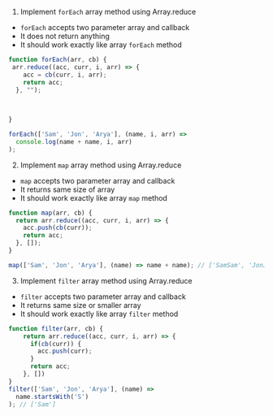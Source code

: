 1. Implement `forEach` array method using Array.reduce

- `forEach` accepts two parameter array and callback
- It does not return anything
- It should work exactly like array `forEach` method

```js
function forEach(arr, cb) {
 arr.reduce((acc, curr, i, arr) => {
    acc = cb(curr, i, arr);
    return acc;
  }, "");

  
  
}

forEach(['Sam', 'Jon', 'Arya'], (name, i, arr) =>
  console.log(name + name, i, arr)
);
```

2. Implement `map` array method using Array.reduce

- `map` accepts two parameter array and callback
- It returns same size of array
- It should work exactly like array `map` method

```js
function map(arr, cb) {
  return arr.reduce((acc, curr, i, arr) => {
    acc.push(cb(curr));
    return acc;
  }, []);
}

map(['Sam', 'Jon', 'Arya'], (name) => name + name); // ['SamSam', 'JonJon', 'AryaArya']
```

3. Implement `filter` array method using Array.reduce

- `filter` accepts two parameter array and callback
- It returns same size or smaller array
- It should work exactly like array `filter` method

```js
function filter(arr, cb) {
    return arr.reduce((acc, curr, i, arr) => {
      if(cb(curr)) {
        acc.push(curr);
      }
      return acc;
    }, [])
}
filter(['Sam', 'Jon', 'Arya'], (name) =>
  name.startsWith('S')
); // ['Sam']
```

